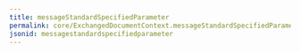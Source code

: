 ```yaml
---
title: messageStandardSpecifiedParameter
permalink: core/ExchangedDocumentContext.messageStandardSpecifiedParameter.html
jsonid: messagestandardspecifiedparameter
---
```

